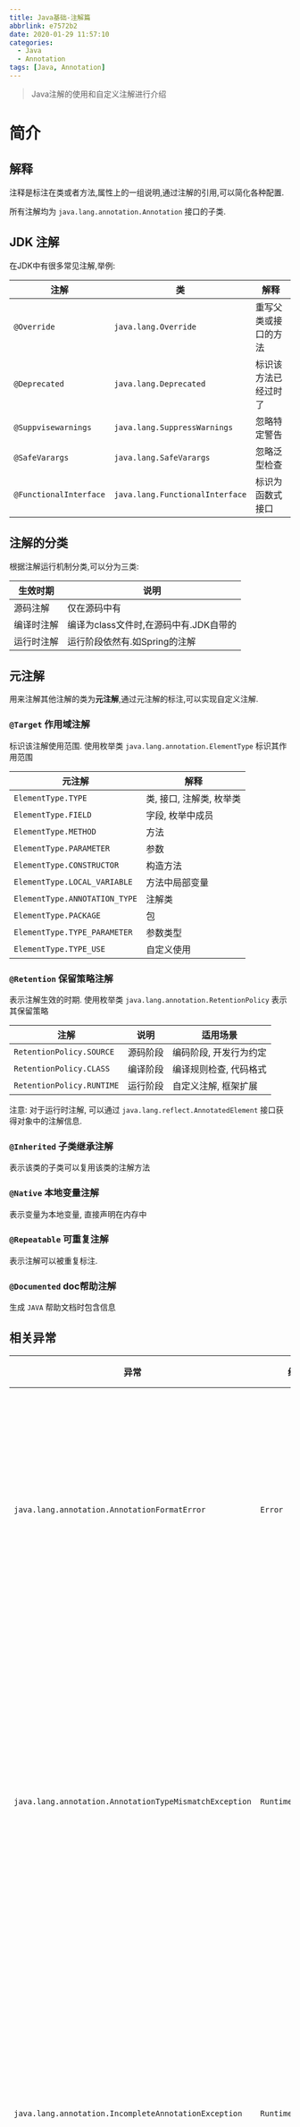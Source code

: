 ```yaml
---
title: Java基础-注解篇
abbrlink: e7572b2
date: 2020-01-29 11:57:10
categories:
  - Java
  - Annotation
tags: [Java, Annotation]
---
```


> Java注解的使用和自定义注解进行介绍

<!--more-->



# 简介

## 解释

注释是标注在类或者方法,属性上的一组说明,通过注解的引用,可以简化各种配置.

所有注解均为 `java.lang.annotation.Annotation` 接口的子类.


## JDK 注解
在JDK中有很多常见注解,举例:

| 注解                   | 类                              | 解释                 |
| ---------------------- | ------------------------------- | -------------------- |
| `@Override`            | `java.lang.Override`            | 重写父类或接口的方法 |
| `@Deprecated`          | `java.lang.Deprecated`          | 标识该方法已经过时了 |
| `@Suppvisewarnings`    | `java.lang.SuppressWarnings`    | 忽略特定警告         |
| `@SafeVarargs`         | `java.lang.SafeVarargs`         | 忽略泛型检查         |
| `@FunctionalInterface` | `java.lang.FunctionalInterface` | 标识为函数式接口     |



## 注解的分类

根据注解运行机制分类,可以分为三类:

| 生效时期   | 说明                                   |
| ---------- | -------------------------------------- |
| 源码注解   | 仅在源码中有                           |
| 编译时注解 | 编译为class文件时,在源码中有.JDK自带的 |
| 运行时注解 | 运行阶段依然有.如Spring的注解          |



## 元注解

用来注解其他注解的类为**元注解**,通过元注解的标注,可以实现自定义注解.
### `@Target` 作用域注解
标识该注解使用范围. 使用枚举类 `java.lang.annotation.ElementType`  标识其作用范围

| 元注解                        | 解释                     |
| ----------------------------- | ------------------------ |
| `ElementType.TYPE`            | 类, 接口, 注解类, 枚举类 |
| `ElementType.FIELD`           | 字段, 枚举中成员         |
| `ElementType.METHOD`          | 方法                     |
| `ElementType.PARAMETER`       | 参数                     |
| `ElementType.CONSTRUCTOR`     | 构造方法                 |
| `ElementType.LOCAL_VARIABLE`  | 方法中局部变量           |
| `ElementType.ANNOTATION_TYPE` | 注解类                   |
| `ElementType.PACKAGE`         | 包                       |
| `ElementType.TYPE_PARAMETER`  | 参数类型                 |
| `ElementType.TYPE_USE`        | 自定义使用               |

### `@Retention` 保留策略注解
表示注解生效的时期. 使用枚举类 `java.lang.annotation.RetentionPolicy` 表示其保留策略

| 注解                      | 说明     | 适用场景               |
| ------------------------- | -------- | ---------------------- |
| `RetentionPolicy.SOURCE`  | 源码阶段 | 编码阶段, 开发行为约定 |
| `RetentionPolicy.CLASS`   | 编译阶段 | 编译规则检查, 代码格式 |
| `RetentionPolicy.RUNTIME` | 运行阶段 | 自定义注解, 框架扩展   |

注意: 对于运行时注解, 可以通过 `java.lang.reflect.AnnotatedElement` 接口获得对象中的注解信息.

### `@Inherited` 子类继承注解

表示该类的子类可以复用该类的注解方法

### `@Native` 本地变量注解

表示变量为本地变量, 直接声明在内存中

### `@Repeatable` 可重复注解

表示注解可以被重复标注.

### `@Documented` doc帮助注解
生成 `JAVA` 帮助文档时包含信息

## 相关异常

| 异常                                                   | 级别               | 说明                                                 |
| ------------------------------------------------------ | ------------------ | ---------------------------------------------------- |
| `java.lang.annotation.AnnotationFormatError`           | `Error`            | 虚拟机在读取一个错误的注解时, 抛出异常               |
| `java.lang.annotation.AnnotationTypeMismatchException` | `RuntimeException` | 程序在读取编译后或者反序列化后的对象注解时, 抛出异常 |
| `java.lang.annotation.IncompleteAnnotationException`   | `RuntimeException` | 由于注解的属性信息不完整, 程序读取失败后抛出         |



## 自定义注解

 1. 在类名前使用 `@interface `标注该类为注解类
 2. 在类上使用**元注解**标注适用范围,运行机制,是否允许子类继承等.
 3. 在类中创建无修饰符的属性,可以通过 `default` 指定默认参数
 4. 当成员属性只有一个的时候,取名必须为 `value` .

``` java
@Target({ElementType.METHOD,ElementType.TYPE})
@Retention(RetentionPolicy.RUNTIME)
@Inherited //可以复用注解
@Documented
public @interface Description {		//使用@interface定义注解
							
	String desc() default "";			//当成员只有一个的时候,成员必须取名为value(),使用时可以忽略成员名和等号
							//可以没有成员,此时为标注注解
	String author() default "JION";		//成员以无参的形式进行声明
	
	int age() default 18;	//可以给定默认值
	
	String value();
}
```


## 使用自定义注解

 1. 根据自定义注解的适用范围,在类和方法上使用该注解
 2. 对于 `value()` 属性,可以直接赋值使用

``` java
@Description("这是一个类上的注解")
public class UseDescription {

	@Description(desc="我是一个描述", author="Jion", age=23, value = "我是方法上的注解")
	public void model() {
		System.out.println("使用自定义的注解");
	}
}
```



## 解析自定义注解

### 相关方法

| 方法                                                         | 说明                                 |
| ------------------------------------------------------------ | ------------------------------------ |
| `boolean java.lang.Class.isAnnotationPresent(Class<? extends Annotation> annotationClass)` | 判断class中注解是否存在              |
| `<Description> Description java.lang.Class.getAnnotation(Class<Description> annotationClass)` | 从class或 method中获得传入的注解对象 |
| `String javaAnnotation.introduce.Description.value()`        | 注解对象的value属性值                |



### 解析注解


``` java
/**解析注解,只能解析运行时注解*/
public class ParseDescription {

	public static void main(String[] args) throws Exception {
		//使用类加载器加载类
		Class<?> clazz  = Class.forName("javaAnnotation.introduce.UseDescription");
		
		//找到类上的注解,判断是否存在
		boolean isExist = clazz.isAnnotationPresent(Description.class);
		//拿到注解实例
		if (isExist) {
			//获得注解对象
			Description description = (Description) clazz.getAnnotation(Description.class);
			System.out.println("类上注解的默认Value为:"+description.value());
		}
		
		//找到方法上的注解,默认对每个方法进行遍历,不仅限于自定义的方法
		Method[] method = clazz.getMethods();
		for (Method m : method) {
			boolean isExis = m.isAnnotationPresent(Description.class);
			if (isExis) {
				Description description = (Description) m.getAnnotation(Description.class);
				System.out.println("获取方法上的注解:"+description.value());
			}
		}
	}
}
```



## 示例代码

* [*demo*][1]  基于注解的SQL生成






[1]: https://www.github.com/jionjion/JAVA_WorkSpace/tree/master/JavaBase/src/javaAnnotation/demo.java